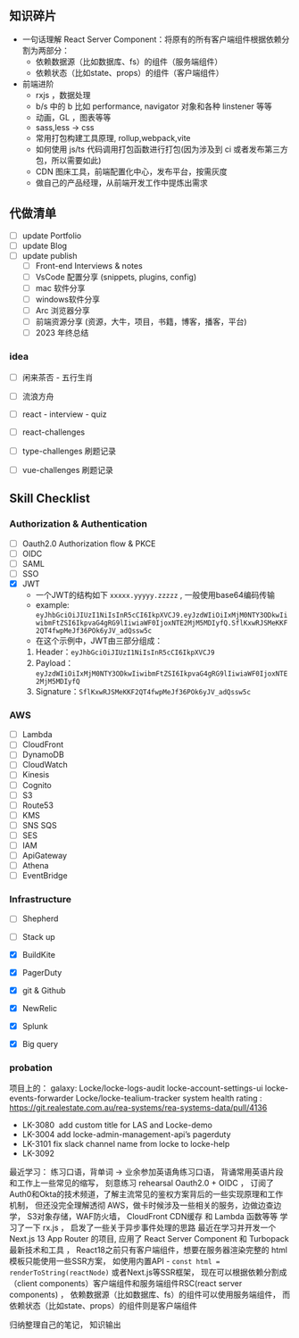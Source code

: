 
## 知识碎片

- 一句话理解 React Server Component：将原有的所有客户端组件根据依赖分割为两部分：
    - 依赖数据源（比如数据库、fs）的组件（服务端组件）
    - 依赖状态（比如state、props）的组件（客户端组件）
- 前端进阶
    - rxjs ，数据处理
    - b/s 中的 b 比如 performance, navigator 对象和各种 linstener 等等
    - 动画，GL ，图表等等
    - sass,less -> css
    - 常用打包构建工具原理, rollup,webpack,vite
    - 如何使用 js/ts 代码调用打包函数进行打包(因为涉及到 ci 或者发布第三方包，所以需要如此)
    - CDN 图床工具，前端配置化中心，发布平台，按需灰度
    - 做自己的产品经理，从前端开发工作中提炼出需求



## 代做清单

- [ ] update Portfolio
- [ ] update Blog
- [ ] update publish
	- [ ] Front-end Interviews & notes
	- [ ] VsCode 配置分享 (snippets, plugins, config)
	- [ ] mac 软件分享
	- [ ] windows软件分享
	- [ ]  Arc 浏览器分享
	- [ ] 前端资源分享 (资源，大牛，项目，书籍，博客，播客，平台)
	- [ ]  2023 年终总结

### idea
- [ ] 闲来茶否 - 五行生肖
- [ ] 流浪方舟
- [ ] react - interview - quiz
- [ ] react-challenges 
- [ ] type-challenges 刷题记录
- [ ] vue-challenges 刷题记录


## Skill Checklist

### Authorization & Authentication
- [ ] Oauth2.0 Authorization flow & PKCE
- [ ] OIDC
- [ ] SAML
- [ ] SSO
- [x] JWT
	- 一个JWT的结构如下 `xxxxx.yyyyy.zzzzz` , 一般使用base64编码传输
	- example:  ```eyJhbGciOiJIUzI1NiIsInR5cCI6IkpXVCJ9.eyJzdWIiOiIxMjM0NTY3ODkwIiwibmFtZSI6IkpvaG4gRG9lIiwiaWF0IjoxNTE2MjM5MDIyfQ.SflKxwRJSMeKKF2QT4fwpMeJf36POk6yJV_adQssw5c```
	- 在这个示例中，JWT由三部分组成：
	1. Header：`eyJhbGciOiJIUzI1NiIsInR5cCI6IkpXVCJ9`
	2. Payload：`eyJzdWIiOiIxMjM0NTY3ODkwIiwibmFtZSI6IkpvaG4gRG9lIiwiaWF0IjoxNTE2MjM5MDIyfQ`
	3. Signature：`SflKxwRJSMeKKF2QT4fwpMeJf36POk6yJV_adQssw5c`


### AWS
- [ ]  Lambda
- [ ]  CloudFront
- [ ]  DynamoDB
- [ ]  CloudWatch
- [ ]  Kinesis
- [ ]  Cognito
- [ ]  S3
- [ ]  Route53
- [ ] KMS
- [ ] SNS SQS
- [ ] SES
- [ ]  IAM
- [ ] ApiGateway
- [ ] Athena
- [ ] EventBridge

### Infrastructure
- [ ] Shepherd 
- [ ] Stack up 
- [x]  BuildKite 
- [x]  PagerDuty 
- [x]  git & Github 
- [x] NewRelic 
- [x]  Splunk 
- [x] Big query


### probation

项目上的：
galaxy:  Locke/locke-logs-audit  locke-account-settings-ui locke-events-forwarder  Locke/locke-tealium-tracker
system health rating : https://git.realestate.com.au/rea-systems/rea-systems-data/pull/4136
- LK-3080   add custom title for LAS and Locke-demo
- LK-3004  add locke-admin-management-api’s pagerduty
- LK-3101  fix slack channel name from locke to locke-help
- LK-3092  

最近学习：
练习口语，背单词 -> 业余参加英语角练习口语， 背诵常用英语片段和工作上一些常见的缩写， 刻意练习 rehearsal 
Oauth2.0 + OIDC ， 订阅了Auth0和Okta的技术频道，了解主流常见的鉴权方案背后的一些实现原理和工作机制， 但还没完全理解透彻
AWS，做卡时候涉及一些相关的服务，边做边查边学， S3对象存储，WAF防火墙， CloudFront CDN缓存 和 Lambda 函数等等
学习了一下 rx.js ， 启发了一些关于异步事件处理的思路
最近在学习并开发一个Next.js 13 App Router 的项目,  应用了 React Server Component 和 Turbopack 最新技术和工具 ， React18之前只有客户端组件，想要在服务器渲染完整的 html模板只能使用一些SSR方案， 如使用内置API - `const html = renderToString(reactNode)` 或者Next.js等SSR框架， 现在可以根据依赖分割成（client components）客户端组件和服务端组件RSC(react server components) ， 依赖数据源（比如数据库、fs）的组件可以使用服务端组件， 而依赖状态（比如state、props）的组件则是客户端组件

归纳整理自己的笔记， 知识输出